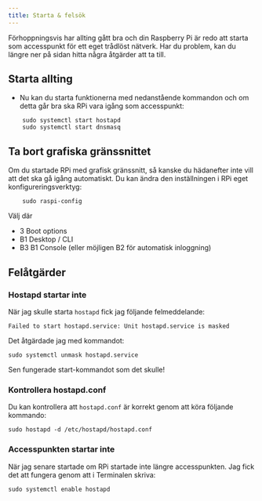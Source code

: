 ```yaml
---
title: Starta & felsök
---
```

Förhoppningsvis har allting gått bra och din Raspberry Pi är redo att starta som accesspunkt för ett eget trådlöst nätverk. Har du problem, kan du längre ner på sidan hitta några åtgärder att ta till.


## Starta allting
- Nu kan du starta funktionerna med nedanstående kommandon och om detta går bra ska RPi vara igång som accesspunkt:
```
    sudo systemctl start hostapd
    sudo systemctl start dnsmasq
```

## Ta bort grafiska gränssnittet
Om du startade RPi med grafisk gränssnitt, så kanske du hädanefter inte vill att det ska gå igång automatiskt. Du kan ändra den inställningen i RPi eget konfigureringsverktyg:
```
    sudo raspi-config
```
Välj där

- 3 Boot options
- B1 Desktop / CLI
- B3 B1 Console (eller möjligen B2 för automatisk inloggning)



## Felåtgärder

### Hostapd startar inte
När jag skulle starta `hostapd` fick jag följande felmeddelande:

`Failed to start hostapd.service: Unit hostapd.service is masked`

Det åtgärdade jag med kommandot:

`sudo systemctl unmask hostapd.service`

Sen fungerade start-kommandot som det skulle!

### Kontrollera hostapd.conf
Du kan kontrollera att `hostapd.conf` är korrekt genom att köra följande kommando:

`sudo hostapd -d /etc/hostapd/hostapd.conf`

### Accesspunkten startar inte
När jag senare startade om RPi startade inte längre accesspunkten. Jag fick det att fungera genom att i Terminalen skriva:

`sudo systemctl enable hostapd`